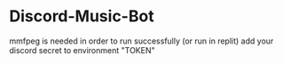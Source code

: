 # Discord-Music-Bot

mmfpeg is needed in order to run successfully (or run in replit)
add your discord secret to environment "TOKEN"
